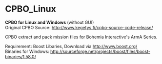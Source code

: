 # CPBO_Linux

<b>CPBO for Linux and Windows</b> (without GUI)<br/>
Original CPBO Source: http://www.kegetys.fi/cpbo-source-code-release/<br/>

CPBO extract and pack mission files for Bohemia Interactive's ArmA Series.

Requirement: Boost Libaries, Download via http://www.boost.org/<br/>
Binaries for Windows: http://sourceforge.net/projects/boost/files/boost-binaries/1.58.0/

